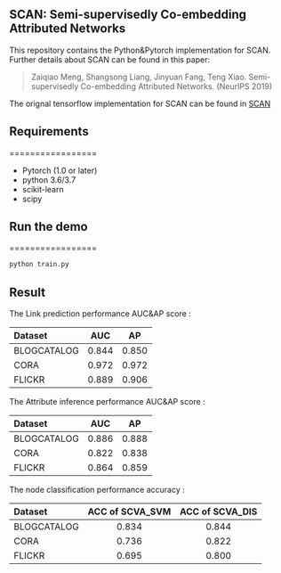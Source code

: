 ## SCAN: Semi-supervisedly Co-embedding Attributed Networks
This repository contains the Python&Pytorch implementation for SCAN. Further details about SCAN can be found in 
this paper:
> Zaiqiao Meng, Shangsong Liang, Jinyuan Fang, Teng Xiao. Semi-supervisedly Co-embedding Attributed Networks. (NeurIPS 2019)

The orignal tensorflow implementation for SCAN can be found in [SCAN](https://github.com/mengzaiqiao/SCAN)




## Requirements

=================
* Pytorch (1.0 or later)
* python 3.6/3.7
* scikit-learn
* scipy

## Run the demo
=================

```bash
python train.py
```
## Result


The  Link prediction performance AUC&AP score :

| Dataset     |  AUC  |  AP   |
| :---------- | :---: | :---: |
| BLOGCATALOG | 0.844 | 0.850 |
| CORA        | 0.972 | 0.972 |
| FLICKR      | 0.889 | 0.906 |

The  Attribute inference performance AUC&AP score :

| Dataset     |  AUC  |  AP   |
| :---------- | :---: | :---: |
| BLOGCATALOG | 0.886 | 0.888 |
| CORA        | 0.822 | 0.838 |
| FLICKR      | 0.864 | 0.859 |

The  node classification performance accuracy :

| Dataset     |  ACC of SCVA_SVM  |  ACC of SCVA_DIS   |
| :---------- | :---: | :---: |
| BLOGCATALOG | 0.834 | 0.844 |
| CORA        | 0.736 | 0.822 |
| FLICKR      | 0.695 | 0.800 |
